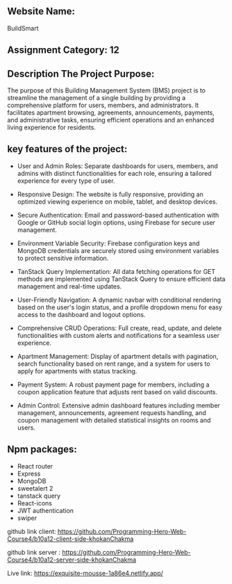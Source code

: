 <h2>Website Name:</h2>
 BuildSmart
<h2>Assignment Category: 12</h2>


<h2>Description The Project Purpose: </h2>

The purpose of this Building Management System (BMS) project is to streamline the management of a single building by providing a comprehensive platform for users, members, and administrators. It facilitates apartment browsing, agreements, announcements, payments, and administrative tasks, ensuring efficient operations and an enhanced living experience for residents.
 

<h2>key features of the project: </h2>

- User and Admin Roles: Separate dashboards for users, members, and admins with distinct functionalities for each role, ensuring a tailored experience for every type of user.

- Responsive Design: The website is fully responsive, providing an optimized viewing experience on mobile, tablet, and desktop devices.

- Secure Authentication: Email and password-based authentication with Google or GitHub social login options, using Firebase for secure user management.

- Environment Variable Security: Firebase configuration keys and MongoDB credentials are securely stored using environment variables to protect sensitive information.

- TanStack Query Implementation: All data fetching operations for GET methods are implemented using TanStack Query to ensure efficient data management and real-time updates.

- User-Friendly Navigation: A dynamic navbar with conditional rendering based on the user's login status, and a profile dropdown menu for easy access to the dashboard and logout options.

- Comprehensive CRUD Operations: Full create, read, update, and delete functionalities with custom alerts and notifications for a seamless user experience.

- Apartment Management: Display of apartment details with pagination, search functionality based on rent range, and a system for users to apply for apartments with status tracking.

- Payment System: A robust payment page for members, including a coupon application feature that adjusts rent based on valid discounts.

- Admin Control: Extensive admin dashboard features including member management, announcements, agreement requests handling, and coupon management with detailed statistical insights on rooms and users.

<h2>Npm packages:</h2>
<ul>
    <li> React router</li>
    <li> Express</li>
    <li> MongoDB</li>
    <li>sweetalert 2</li>
    <li> tanstack query</li>
    <li>React-icons</li>
    <li>JWT authentication</li>
    <li>swiper</li>
</ul>       

github link client: https://github.com/Programming-Hero-Web-Course4/b10a12-client-side-khokanChakma

github link server : https://github.com/Programming-Hero-Web-Course4/b10a12-server-side-khokanChakma

Live link: https://exquisite-mousse-1a86e4.netlify.app/